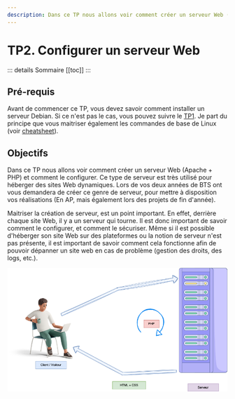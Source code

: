 ```yaml
---
description: Dans ce TP nous allons voir comment créer un serveur Web (Apache + PHP) et comment le configurer.
---
```


# TP2. Configurer un serveur Web

::: details Sommaire
[[toc]]
:::

## Pré-requis

Avant de commencer ce TP, vous devez savoir comment installer un serveur Debian. Si ce n'est pas le cas, vous pouvez suivre le [TP1](./tp1b.md). Je part du principe que vous maitriser également les commandes de base de Linux (voir [cheatsheet](/cheatsheets/serveur/linux-debian-based.md)).

## Objectifs

Dans ce TP nous allons voir comment créer un serveur Web (Apache + PHP) et comment le configurer. Ce type de serveur est très utilisé pour héberger des sites Web dynamiques. Lors de vos deux années de BTS ont vous demandera de créer ce genre de serveur, pour mettre à disposition vos réalisations (En AP, mais également lors des projets de fin d'année).

Maitriser la création de serveur, est un point important. En effet, derrière chaque site Web, il y a un serveur qui tourne. Il est donc important de savoir comment le configurer, et comment le sécuriser. Même si il est possible d'héberger son site Web sur des plateformes ou la notion de serveur n'est pas présente, il est important de savoir comment cela fonctionne afin de pouvoir dépanner un site web en cas de problème (gestion des droits, des logs, etc.).

![Réalisation](./res/realisation.png)
